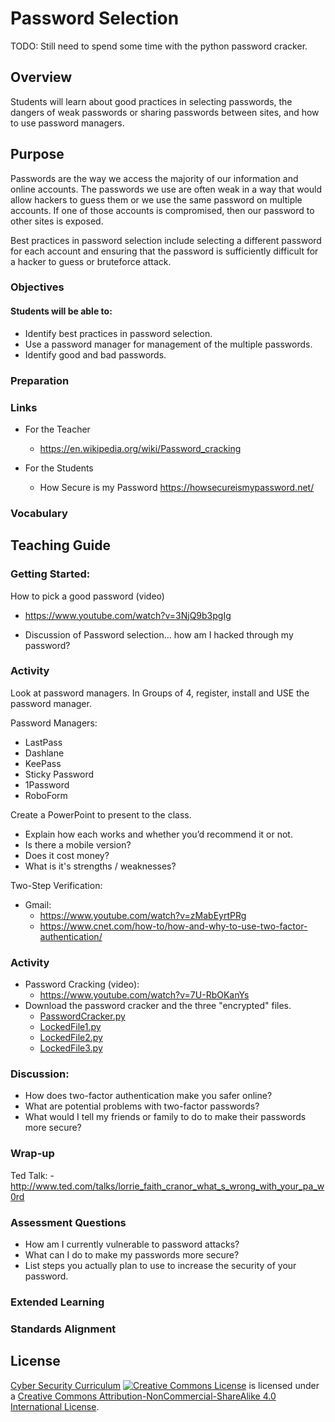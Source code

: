 # Password Selection

TODO: Still need to spend some time with the python password cracker.

## Overview
Students will learn about good practices in selecting passwords, the dangers of weak passwords or sharing passwords between sites, and how to use password managers.

## Purpose
Passwords are the way we access the majority of our information and online accounts. The passwords we use are often weak in a way that would allow hackers to guess them or we use the same password on multiple accounts.  If one of those accounts is compromised, then our password to other sites is exposed.

Best practices in password selection include selecting a different password for each account and ensuring that the password is sufficiently difficult for a hacker to guess or bruteforce attack.

### Objectives
#### Students will be able to:
- Identify best practices in password selection.
- Use a password manager for management of the multiple passwords.
- Identify good and bad passwords.

### Preparation

### Links
- For the Teacher
	- https://en.wikipedia.org/wiki/Password_cracking

- For the Students
	- How Secure is my Password https://howsecureismypassword.net/

### Vocabulary

## Teaching Guide
### Getting Started:
How to pick a good password (video)
- https://www.youtube.com/watch?v=3NjQ9b3pgIg

- Discussion of Password selection… how am I hacked through my password?

### Activity
Look at password managers.  In Groups of 4, register, install and USE the password manager.

Password Managers:
- LastPass
- Dashlane
- KeePass
- Sticky Password
- 1Password
- RoboForm

Create a PowerPoint to present to the class.
- Explain how each works and whether you’d recommend it or not.
- Is there a mobile version?
- Does it cost money?
- What is it's strengths / weaknesses?


Two-Step Verification:

- Gmail:
	- https://www.youtube.com/watch?v=zMabEyrtPRg
	- https://www.cnet.com/how-to/how-and-why-to-use-two-factor-authentication/

### Activity
- Password Cracking (video):
	- https://www.youtube.com/watch?v=7U-RbOKanYs
- Download the password cracker and the three "encrypted" files.
	- [PasswordCracker.py](passwords/PasswordCracker.py)
	- [LockedFile1.py](passwords/LockedFile1.py)
	- [LockedFile2.py](passwords/LockedFile2.py)
	- [LockedFile3.py](passwords/LockedFile3.py)


### Discussion:
- How does two-factor authentication make you safer online?
- What are potential problems with two-factor passwords?
- What would I tell my friends or family to do to make their passwords more secure?

### Wrap-up
Ted Talk: - http://www.ted.com/talks/lorrie_faith_cranor_what_s_wrong_with_your_pa_w0rd

### Assessment Questions
- How am I currently vulnerable to password attacks?
- What can I do to make my passwords more secure?
- List steps you actually plan to use to increase the security of your password.


### Extended Learning


### Standards Alignment

## License
[Cyber Security Curriculum](https://github.com/DerekBabb/CyberSecurity) <a rel="license" href="http://creativecommons.org/licenses/by-nc-sa/4.0/"><img alt="Creative Commons License" style="border-width:0" src="https://i.creativecommons.org/l/by-nc-sa/4.0/88x31.png" /></a> is licensed under a <a rel="license" href="http://creativecommons.org/licenses/by-nc-sa/4.0/">Creative Commons Attribution-NonCommercial-ShareAlike 4.0 International License</a>.
